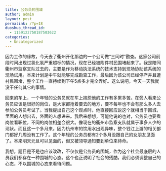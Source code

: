 ```yaml
---
title: 公务员的围城
author: admin
layout: post
permalink: /?p=18
duoshuo_thread_id:
  - 1159122750187503622
categories:
  - Uncategorized
---
```

因为工作的缘故，今天去了衢州开化那边的一个公司做“三同时”勘查。这家公司前段时间出现过氯化氢严重超标的情况，现在已经被附件村民围堵起来了。我是陪同衢州市监察支队过去的，主要是作为移动执法系统的技术支持到现场协助该系统的现场试用。本来计划是中午就能够完成勘查工作，最后因为该公司已经停产并且遭村民围堵，整个工作一直持续到下午5点多才完全弄好。这么说吧，今天一天我就没干任何其它的事情。

回来的车上，一个年轻的公务员就在车上抱怨他的工作有多累多苦。在旁人看来公务员应该是很好的岗位，是大家都抢着要去的地方，要不每年也不会有那么多人去参加公务员考试了。当我提出自己这个观点时，他直接回应说这个就相当于围城，里面的人想出去，外面的人想进来。我后来想想，可能他说的也对，公务员也要看岗位看职位，不同的岗位相差会很大。像现在的衢州市监察支队就属于事多人少的现状。而且这一个多月来，因为杭州市的饮用水出现异味，整个钱江上游的相关部门都好几周没有工作了。这个年轻的公务员都有2个多月没跟自己的女朋友见面了。本来明天元旦可以见面的，但又被领导通知要到单位来待命。

我想，题目是不是也应该改改，不仅仅是公务员的围城，作为这个社会最底层的人员我们都存在一种围城的心态。这个也正说明了社会的残酷，我们必须调整自己的心态，不以围城的心态来看待问题。